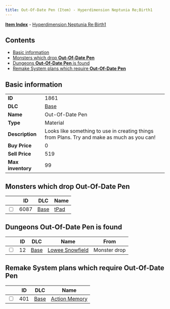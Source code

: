 ```yaml
---
title: Out-Of-Date Pen (Item) - Hyperdimension Neptunia Re;Birth1
---
```


[**Item Index**](/neptunia/rb1/item/index.html) - [Hyperdimension Neptunia Re;Birth1](/neptunia/rb1)

## Contents

- [Basic information](#basic-information)
- [Monsters which drop **Out-Of-Date Pen**](#monsters-which-drop-out-of-date-pen)
- [Dungeons **Out-Of-Date Pen** is found](#dungeons-out-of-date-pen-is-found)
- [Remake System plans which require **Out-Of-Date Pen**](#remake-system-plans-which-require-out-of-date-pen)

## Basic information

|   |   |
| -- | -- |
| **ID** | 1861 |
| **DLC** | [Base](/neptunia/rb1/dlc/1-base.html) |
| **Name** | Out-Of-Date Pen |
| **Type** | Material |
| **Description** | Looks like something to use in creating things from Plans. Try and make as much as you can! |
| **Buy Price** | 0 |
| **Sell Price** | 519 |
| **Max inventory** | 99 |


## Monsters which drop **Out-Of-Date Pen**

|    | ID | DLC | Name |
| -- | -- | --- | ---- |
| <input type="checkbox" id="rb1-monster-1-6087" class="trackbox" /> | 6087 | [Base](/neptunia/rb1/dlc/1-base.html) | [tPad](/neptunia/rb1/monster/1-6087-tpad.html) |


## Dungeons **Out-Of-Date Pen** is found

|    | ID | DLC | Name | From |
| -- | -- | --- | ---- | ---- |
| <input type="checkbox" id="rb1-dungeon-1-12" class="trackbox" /> | 12 | [Base](/neptunia/rb1/dlc/1-base.html) | [Lowee Snowfield](/neptunia/rb1/dungeon/1-12-lowee-snowfield.html) | Monster drop |


## Remake System plans which require **Out-Of-Date Pen**

|    | ID | DLC | Name |
| -- | -- | --- | ---- |
| <input type="checkbox" id="rb1-quest-1-401" class="trackbox" /> | 401 | [Base](/neptunia/rb1/dlc/1-base.html) | [Action Memory](/neptunia/rb1/quest/1-401-action-memory.html) |
